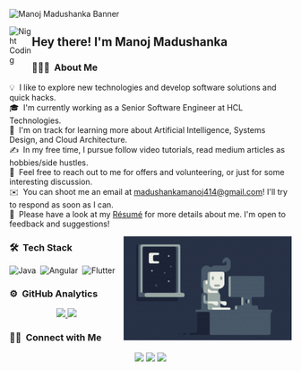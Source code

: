 ![Manoj Madushanka Banner](https://imgur.com/a/40oiXas)

<img alt="Night Coding" src="./assets/Hand%20Wave.gif" width='40' align="left"/><h2>Hey there! I'm Manoj Madushanka</h2>

<!-- ## 👋 &nbsp;Hey there! I'm Aditya -->

### 👨🏻‍💻 &nbsp;About Me

💡 &nbsp;I like to explore new technologies and develop software solutions and quick hacks.\
🎓 &nbsp;I'm currently working as a Senior Software Engineer at HCL Technologies.\
🌱 &nbsp;I'm on track for learning more about Artificial Intelligence, Systems Design, and Cloud Architecture.\
✍️ &nbsp;In my free time, I pursue follow video tutorials, read medium articles as hobbies/side hustles.\
💬 &nbsp;Feel free to reach out to me for offers and volunteering, or just for some interesting discussion.\
✉️ &nbsp;You can shoot me an email at madushankamanoj414@gmail.com! I'll try to respond as soon as I can.\
📄 &nbsp;Please have a look at my [Résumé](https://www.abcd.com) for more details about me. I'm open to feedback and suggestions!

<img alt="Night Coding" src="https://raw.githubusercontent.com/AVS1508/AVS1508/master/assets/Night-Coding.gif" align="right"/>

### 🛠 &nbsp;Tech Stack


![Java](https://img.icons8.com/color/96/000000/java-coffee-cup-logo--v1.png)&nbsp;
![Angular](https://img.icons8.com/color/96/000000/angularjs.png)&nbsp;
![Flutter](https://img.icons8.com/color/96/000000/flutter.png)&nbsp;

### ⚙️ &nbsp;GitHub Analytics

<p align="center">
<a href="https://github.com/AVS1508">
  <img height="180em" src="https://github-readme-stats-eight-theta.vercel.app/api?username=AVS1508&show_icons=true&theme=algolia&include_all_commits=true&count_private=true"/>
  <img height="180em" src="https://github-readme-stats-eight-theta.vercel.app/api/top-langs/?username=AVS1508&layout=compact&langs_count=8&theme=algolia"/>
</a>
</p>

### 🤝🏻 &nbsp;Connect with Me

<p align="center">
<a href="https://www.linkedin.com/in/manoj-madushanka-6086bb115"><img src="https://img.icons8.com/color/48/000000/linkedin-circled--v1.png"/></a>
<a href="mailto:madushankamanoj414@gmail.com"><img src="https://img.icons8.com/color/48/000000/gmail-new.png"/></a>
<a href="https://www.fiverr.com/devmanipulator?up_rollout=true"><img src="https://img.icons8.com/color/48/000000/fiverr.png"/></a>
</p>
